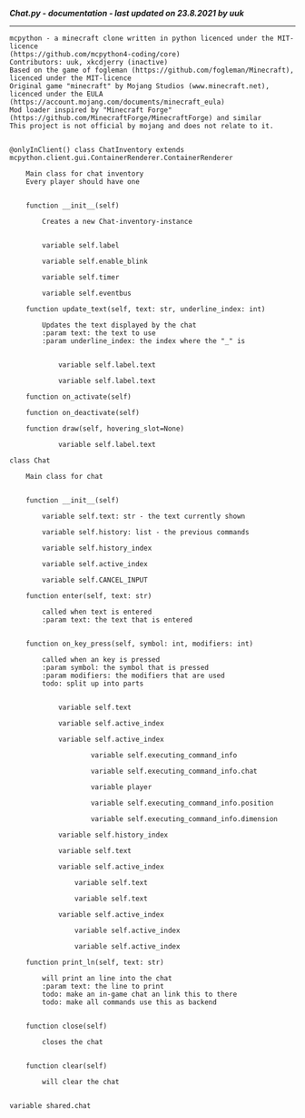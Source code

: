 ***Chat.py - documentation - last updated on 23.8.2021 by uuk***
___

    mcpython - a minecraft clone written in python licenced under the MIT-licence 
    (https://github.com/mcpython4-coding/core)
    Contributors: uuk, xkcdjerry (inactive)
    Based on the game of fogleman (https://github.com/fogleman/Minecraft), licenced under the MIT-licence
    Original game "minecraft" by Mojang Studios (www.minecraft.net), licenced under the EULA
    (https://account.mojang.com/documents/minecraft_eula)
    Mod loader inspired by "Minecraft Forge" (https://github.com/MinecraftForge/MinecraftForge) and similar
    This project is not official by mojang and does not relate to it.


    @onlyInClient() class ChatInventory extends mcpython.client.gui.ContainerRenderer.ContainerRenderer
        
        Main class for chat inventory
        Every player should have one


        function __init__(self)
            
            Creates a new Chat-inventory-instance


            variable self.label

            variable self.enable_blink

            variable self.timer

            variable self.eventbus

        function update_text(self, text: str, underline_index: int)
            
            Updates the text displayed by the chat
            :param text: the text to use
            :param underline_index: the index where the "_" is


                variable self.label.text

                variable self.label.text

        function on_activate(self)

        function on_deactivate(self)

        function draw(self, hovering_slot=None)

                variable self.label.text

    class Chat
        
        Main class for chat


        function __init__(self)

            variable self.text: str - the text currently shown

            variable self.history: list - the previous commands

            variable self.history_index

            variable self.active_index

            variable self.CANCEL_INPUT

        function enter(self, text: str)
            
            called when text is entered
            :param text: the text that is entered


        function on_key_press(self, symbol: int, modifiers: int)
            
            called when an key is pressed
            :param symbol: the symbol that is pressed
            :param modifiers: the modifiers that are used
            todo: split up into parts


                variable self.text

                variable self.active_index

                variable self.active_index

                        variable self.executing_command_info

                        variable self.executing_command_info.chat

                        variable player

                        variable self.executing_command_info.position

                        variable self.executing_command_info.dimension

                variable self.history_index

                variable self.text

                variable self.active_index

                    variable self.text

                    variable self.text

                variable self.active_index

                    variable self.active_index

                    variable self.active_index

        function print_ln(self, text: str)
            
            will print an line into the chat
            :param text: the line to print
            todo: make an in-game chat an link this to there
            todo: make all commands use this as backend


        function close(self)
            
            closes the chat


        function clear(self)
            
            will clear the chat


    variable shared.chat